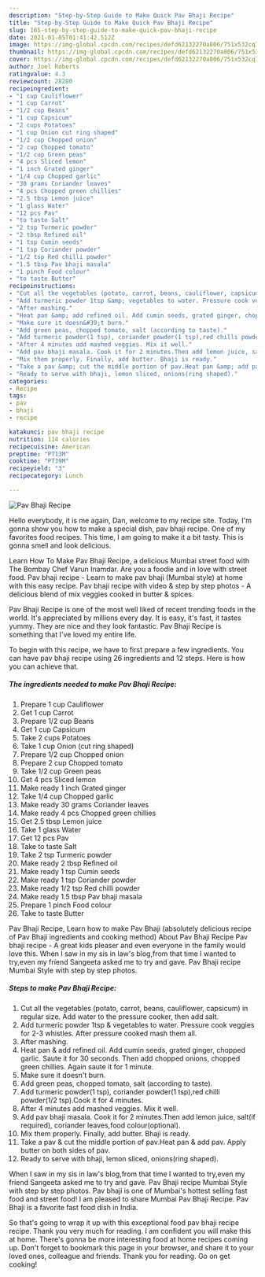 ```yaml
---
description: "Step-by-Step Guide to Make Quick Pav Bhaji Recipe"
title: "Step-by-Step Guide to Make Quick Pav Bhaji Recipe"
slug: 165-step-by-step-guide-to-make-quick-pav-bhaji-recipe
date: 2021-01-05T01:41:42.512Z
image: https://img-global.cpcdn.com/recipes/defd62132270a806/751x532cq70/pav-bhaji-recipe-recipe-main-photo.jpg
thumbnail: https://img-global.cpcdn.com/recipes/defd62132270a806/751x532cq70/pav-bhaji-recipe-recipe-main-photo.jpg
cover: https://img-global.cpcdn.com/recipes/defd62132270a806/751x532cq70/pav-bhaji-recipe-recipe-main-photo.jpg
author: Joel Roberts
ratingvalue: 4.3
reviewcount: 28280
recipeingredient:
- "1 cup Cauliflower"
- "1 cup Carrot"
- "1/2 cup Beans"
- "1 cup Capsicum"
- "2 cups Potatoes"
- "1 cup Onion cut ring shaped"
- "1/2 cup Chopped onion"
- "2 cup Chopped tomato"
- "1/2 cup Green peas"
- "4 pcs Sliced lemon"
- "1 inch Grated ginger"
- "1/4 cup Chopped garlic"
- "30 grams Coriander leaves"
- "4 pcs Chopped green chillies"
- "2.5 tbsp Lemon juice"
- "1 glass Water"
- "12 pcs Pav"
- "to taste Salt"
- "2 tsp Turmeric powder"
- "2 tbsp Refined oil"
- "1 tsp Cumin seeds"
- "1 tsp Coriander powder"
- "1/2 tsp Red chilli powder"
- "1.5 tbsp Pav bhaji masala"
- "1 pinch Food colour"
- "to taste Butter"
recipeinstructions:
- "Cut all the vegetables (potato, carrot, beans, cauliflower, capsicum) in regular size. Add water to the pressure cooker, then add salt."
- "Add turmeric powder 1tsp &amp; vegetables to water. Pressure cook veggies for 2-3 whistles. After pressure cooked mash them all."
- "After mashing."
- "Heat pan &amp; add refined oil. Add cumin seeds, grated ginger, chopped garlic. Saute it for 30 seconds. Then add chopped onions, chopped green chillies. Again saute it for 1 minute."
- "Make sure it doesn&#39;t burn."
- "Add green peas, chopped tomato, salt (according to taste)."
- "Add turmeric powder(1 tsp), coriander powder(1 tsp),red chilli powder(1/2 tsp).Cook it for 4 minutes."
- "After 4 minutes add mashed veggies. Mix it well."
- "Add pav bhaji masala. Cook it for 2 minutes.Then add lemon juice, salt(if required), coriander leaves,food colour(optional)."
- "Mix them properly. Finally, add butter. Bhaji is ready."
- "Take a pav &amp; cut the middle portion of pav.Heat pan &amp; add pav. Apply butter on both sides of pav."
- "Ready to serve with bhaji, lemon sliced, onions(ring shaped)."
categories:
- Recipe
tags:
- pav
- bhaji
- recipe

katakunci: pav bhaji recipe 
nutrition: 114 calories
recipecuisine: American
preptime: "PT13M"
cooktime: "PT39M"
recipeyield: "3"
recipecategory: Lunch

---
```



![Pav Bhaji Recipe](https://img-global.cpcdn.com/recipes/defd62132270a806/751x532cq70/pav-bhaji-recipe-recipe-main-photo.jpg)

Hello everybody, it is me again, Dan, welcome to my recipe site. Today, I'm gonna show you how to make a special dish, pav bhaji recipe. One of my favorites food recipes. This time, I am going to make it a bit tasty. This is gonna smell and look delicious.

Learn How To Make Pav Bhaji Recipe, a delicious Mumbai street food with The Bombay Chef Varun Inamdar. Are you a foodie and in love with street food. Pav bhaji recipe - Learn to make pav bhaji (Mumbai style) at home with this easy recipe. Pav bhaji recipe with video &amp; step by step photos - A delicious blend of mix veggies cooked in butter &amp; spices.

Pav Bhaji Recipe is one of the most well liked of recent trending foods in the world. It's appreciated by millions every day. It is easy, it's fast, it tastes yummy. They are nice and they look fantastic. Pav Bhaji Recipe is something that I've loved my entire life.


To begin with this recipe, we have to first prepare a few ingredients. You can have pav bhaji recipe using 26 ingredients and 12 steps. Here is how you can achieve that.

<!--inarticleads1-->

##### The ingredients needed to make Pav Bhaji Recipe:

1. Prepare 1 cup Cauliflower
1. Get 1 cup Carrot
1. Prepare 1/2 cup Beans
1. Get 1 cup Capsicum
1. Take 2 cups Potatoes
1. Take 1 cup Onion (cut ring shaped)
1. Prepare 1/2 cup Chopped onion
1. Prepare 2 cup Chopped tomato
1. Take 1/2 cup Green peas
1. Get 4 pcs Sliced lemon
1. Make ready 1 inch Grated ginger
1. Take 1/4 cup Chopped garlic
1. Make ready 30 grams Coriander leaves
1. Make ready 4 pcs Chopped green chillies
1. Get 2.5 tbsp Lemon juice
1. Take 1 glass Water
1. Get 12 pcs Pav
1. Take to taste Salt
1. Take 2 tsp Turmeric powder
1. Make ready 2 tbsp Refined oil
1. Make ready 1 tsp Cumin seeds
1. Make ready 1 tsp Coriander powder
1. Make ready 1/2 tsp Red chilli powder
1. Make ready 1.5 tbsp Pav bhaji masala
1. Prepare 1 pinch Food colour
1. Take to taste Butter


Pav Bhaji Recipe, Learn how to make Pav Bhaji (absolutely delicious recipe of Pav Bhaji ingredients and cooking method) About Pav Bhaji Recipe Pav bhaji recipe - A great kids pleaser and even everyone in the family would love this. When I saw in my sis in law&#39;s blog,from that time I wanted to try,even my friend Sangeeta asked me to try and gave. Pav Bhaji recipe Mumbai Style with step by step photos. 

<!--inarticleads2-->

##### Steps to make Pav Bhaji Recipe:

1. Cut all the vegetables (potato, carrot, beans, cauliflower, capsicum) in regular size. Add water to the pressure cooker, then add salt.
1. Add turmeric powder 1tsp &amp; vegetables to water. Pressure cook veggies for 2-3 whistles. After pressure cooked mash them all.
1. After mashing.
1. Heat pan &amp; add refined oil. Add cumin seeds, grated ginger, chopped garlic. Saute it for 30 seconds. Then add chopped onions, chopped green chillies. Again saute it for 1 minute.
1. Make sure it doesn&#39;t burn.
1. Add green peas, chopped tomato, salt (according to taste).
1. Add turmeric powder(1 tsp), coriander powder(1 tsp),red chilli powder(1/2 tsp).Cook it for 4 minutes.
1. After 4 minutes add mashed veggies. Mix it well.
1. Add pav bhaji masala. Cook it for 2 minutes.Then add lemon juice, salt(if required), coriander leaves,food colour(optional).
1. Mix them properly. Finally, add butter. Bhaji is ready.
1. Take a pav &amp; cut the middle portion of pav.Heat pan &amp; add pav. Apply butter on both sides of pav.
1. Ready to serve with bhaji, lemon sliced, onions(ring shaped).


When I saw in my sis in law&#39;s blog,from that time I wanted to try,even my friend Sangeeta asked me to try and gave. Pav Bhaji recipe Mumbai Style with step by step photos. Pav bhaji is one of Mumbai&#39;s hottest selling fast food and street food! I am pleased to share Mumbai Pav Bhaji Recipe. Pav Bhaji is a favorite fast food dish in India. 

So that's going to wrap it up with this exceptional food pav bhaji recipe recipe. Thank you very much for reading. I am confident you will make this at home. There's gonna be more interesting food at home recipes coming up. Don't forget to bookmark this page in your browser, and share it to your loved ones, colleague and friends. Thank you for reading. Go on get cooking!
